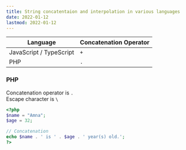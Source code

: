 ```yaml
---
title: String concatentaion and interpolation in various languages
date: 2022-01-12
lastmod: 2022-01-12
---
```


| Language                | Concatenation Operator |
| ----------------------- | ---------------------- |
| JavaScript / TypeScript | `+`                    |
| PHP                     | `.`                    |

### PHP

Concatenation operator is `.`  
Escape character is `\`

```php
<?php
$name = "Amna";
$age = 32;

// Concatenation
echo $name . ' is ' . $age . ' year(s) old.';
?>
```
